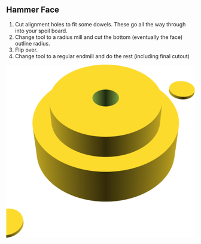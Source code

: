 ## Hammer Face

1. Cut alignment holes to fit some dowels.  These go all the way through into
   your spoil board.
2. Change tool to a radius mill and cut the bottom (eventually the face) outline
   radius.
3. Flip over.
3. Change tool to a regular endmill and do the rest (including final cutout)

![Hammer Face](plumb_hammer_face_demo.png)

